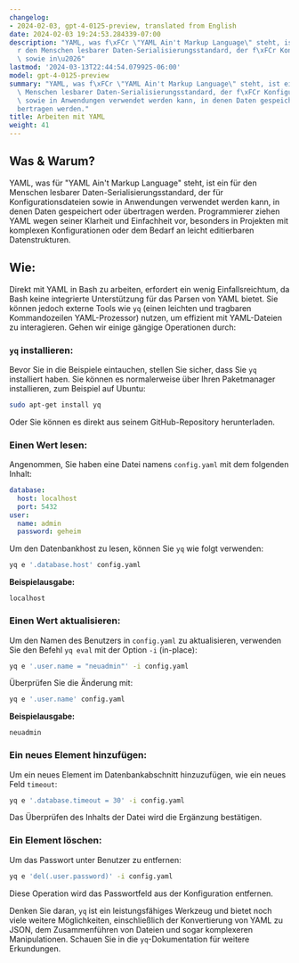 ```yaml
---
changelog:
- 2024-02-03, gpt-4-0125-preview, translated from English
date: 2024-02-03 19:24:53.284339-07:00
description: "YAML, was f\xFCr \"YAML Ain't Markup Language\" steht, ist ein f\xFC\
  r den Menschen lesbarer Daten-Serialisierungsstandard, der f\xFCr Konfigurationsdateien\
  \ sowie in\u2026"
lastmod: '2024-03-13T22:44:54.079925-06:00'
model: gpt-4-0125-preview
summary: "YAML, was f\xFCr \"YAML Ain't Markup Language\" steht, ist ein f\xFCr den\
  \ Menschen lesbarer Daten-Serialisierungsstandard, der f\xFCr Konfigurationsdateien\
  \ sowie in Anwendungen verwendet werden kann, in denen Daten gespeichert oder \xFC\
  bertragen werden."
title: Arbeiten mit YAML
weight: 41
---
```


## Was & Warum?

YAML, was für "YAML Ain't Markup Language" steht, ist ein für den Menschen lesbarer Daten-Serialisierungsstandard, der für Konfigurationsdateien sowie in Anwendungen verwendet werden kann, in denen Daten gespeichert oder übertragen werden. Programmierer ziehen YAML wegen seiner Klarheit und Einfachheit vor, besonders in Projekten mit komplexen Konfigurationen oder dem Bedarf an leicht editierbaren Datenstrukturen.

## Wie:

Direkt mit YAML in Bash zu arbeiten, erfordert ein wenig Einfallsreichtum, da Bash keine integrierte Unterstützung für das Parsen von YAML bietet. Sie können jedoch externe Tools wie `yq` (einen leichten und tragbaren Kommandozeilen YAML-Prozessor) nutzen, um effizient mit YAML-Dateien zu interagieren. Gehen wir einige gängige Operationen durch:

### `yq` installieren:

Bevor Sie in die Beispiele eintauchen, stellen Sie sicher, dass Sie `yq` installiert haben. Sie können es normalerweise über Ihren Paketmanager installieren, zum Beispiel auf Ubuntu:

```bash
sudo apt-get install yq
```

Oder Sie können es direkt aus seinem GitHub-Repository herunterladen.

### Einen Wert lesen:

Angenommen, Sie haben eine Datei namens `config.yaml` mit dem folgenden Inhalt:

```yaml
database:
  host: localhost
  port: 5432
user:
  name: admin
  password: geheim
```

Um den Datenbankhost zu lesen, können Sie `yq` wie folgt verwenden:

```bash
yq e '.database.host' config.yaml
```

**Beispielausgabe:**

```
localhost
```

### Einen Wert aktualisieren:

Um den Namen des Benutzers in `config.yaml` zu aktualisieren, verwenden Sie den Befehl `yq eval` mit der Option `-i` (in-place):

```bash
yq e '.user.name = "neuadmin"' -i config.yaml
```

Überprüfen Sie die Änderung mit:

```bash
yq e '.user.name' config.yaml
```

**Beispielausgabe:**

```
neuadmin
```

### Ein neues Element hinzufügen:

Um ein neues Element im Datenbankabschnitt hinzuzufügen, wie ein neues Feld `timeout`:

```bash
yq e '.database.timeout = 30' -i config.yaml
```

Das Überprüfen des Inhalts der Datei wird die Ergänzung bestätigen.

### Ein Element löschen:

Um das Passwort unter Benutzer zu entfernen:

```bash
yq e 'del(.user.password)' -i config.yaml
```

Diese Operation wird das Passwortfeld aus der Konfiguration entfernen.

Denken Sie daran, `yq` ist ein leistungsfähiges Werkzeug und bietet noch viele weitere Möglichkeiten, einschließlich der Konvertierung von YAML zu JSON, dem Zusammenführen von Dateien und sogar komplexeren Manipulationen. Schauen Sie in die `yq`-Dokumentation für weitere Erkundungen.
